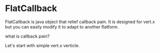 # FlatCallback
FlatCallback is java object that relief callback pain. It is designed for vert.x but you can easily modify it to adapt to another flatform.

what is callback pain?

Let's start with simple vert.x verticle.

